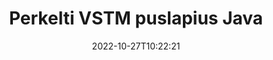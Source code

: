 ---
############################# Static ############################
layout: "auto-gen-merger"
date: 2022-10-27T10:22:21
draft: false
otherformats: epub html mht mhtml odp ods odt one otp ott pdf pps ppsx ppt pptx rtf

############################# Head ############################
head_title: "Perkelti VSTM puslapius Java"
head_description: "Perkelkite puslapius VSTM dokumente Java į bet kurią vietą naudodami dokumentų sujungimo API."

############################# Header ############################
title: "Perkelti VSTM puslapius Java"
description: "Perkelkite VSTM puslapius su keliomis Java kodo eilutėmis."
bg_image: "https://cms.admin.containerize.com/templates/aspose/App_Themes/V3/images/bg/header1.png"
bg_overlay: false
button:
    enable: true
    icon: "fas fa-arrow-down"
    label: "Atsisiųskite nemokamą bandomąją versiją"
    link: "https://downloads.groupdocs.com/merger/java"

############################# SubMenu ############################
submenu:
    enable: true

    left:
        img_alt: "GroupDocs.Merger for Java"
        image: "https://cms.admin.containerize.com/templates/groupdocs/images/product-logos/90x90-noborder/groupdocs-merger-java.png"
        product: "GroupDocs.Merger"
        platform: "Java"

    middle:
        button:

            # button loop
            - link: "https://apireference.groupdocs.com/merger/java"
              text: "API nuoroda"

            # button loop
            - link: "https://github.com/groupdocs-merger"
              text: "Kodo pavyzdžiai"

            # button loop
            - link: "https://products.groupdocs.app/merger/family"
              text: "Tiesioginės demonstracinės versijos"

            # button loop
            - link: "https://purchase.groupdocs.com/pricing/merger/java"
              text: "Kainodara"

    right:
        link_download: "https://downloads.groupdocs.com/merger"
        link_learn: "https://docs.groupdocs.com/merger/java"
        link_buy: "https://purchase.groupdocs.com"

############################# About ############################
about:
    enable: true
    title: "Apie GroupDocs.Merger for Java API"
    content: |
        [GroupDocs.Merger for Java](/lt/merger/java/) siūlo paprastą sprendimą saugiai sujungti ir padalyti iš įvairių dokumentų formatų, įskaitant PDF, Microsoft Office (Word, Excel, PowerPoint). , OneNote), OpenDocument, HTML, vaizdus ir daugelį kitų Java programose. Pridėję vos kelias kodo eilutes, atlikite kelias dokumento operacijas, pvz., perkelkite, pašalinkite, pasukite, sukeiskite, išskleiskite arba pakeiskite dokumento puslapių orientaciją. Dokumentų sujungimo API taip pat palaiko dokumentų puslapių peržiūrą kaip vaizdą, kad būtų galima analizuoti dokumento struktūrą, formatavimą ir puslapio turinį.
        
        GroupDocs.Merger API yra tinkamas pasirinkimas įmonių sprendimams, kuriems reikia failų puslapio perkėlimo funkcijų. Šios API yra gerai palaikomos visose pagrindinėse operacinėse sistemose ir platformose, įskaitant J2SE 7.0 (1.7), J2SE 8.0 (1.8), Java 10.

############################# Steps ############################
steps:
    enable: true
    title_left: "Perkelti VSTM failo puslapius į Java"
    content_left: |
        [GroupDocs.Merger for Java](/lt/merger/java/) leidžia Java kūrėjams lengvai perkelti puslapius VSTM faile, atlikdami kelis paprastus veiksmus .
        
        * Inicijuokite **MoveOptions**, kad nurodytumėte dabartinius ir naujus puslapių numerius.
        * Sukurkite naują **Merger** egzempliorių ir nurodykite šaltinio dokumento kelią kaip konstruktoriaus parametrą.
        * Paskambinkite **movePage** ir perduokite **MoveOptions** objektą.
        * Paskambinkite **Save** ir nurodykite failo kelią, kad išsaugotumėte gautą dokumentą.

    title_right: "Sistemos reikalavimai"
    content_right: |
        GroupDocs.Merger for Java API palaikomos visose pagrindinėse platformose ir operacinėse sistemose. Prieš vykdydami toliau pateiktą kodą, įsitikinkite, kad jūsų sistemoje yra įdiegtos šios būtinos sąlygos.

        * Operacinės sistemos: Microsoft Windows, Linux, MacOS
        * Kūrimo aplinkos: NetBeans, IntelliJ IDEA, Eclipse
        * Karkasai: J2SE 7.0 (1.7), J2SE 8.0 (1.8), Java 10
        * Atsisiųskite naujausią GroupDocs.Merger for Java versiją iš [Maven](https://repository.groupdocs.com/webapp/#/artifacts/browse/tree/General/repo/com/groupdocs/groupdocs-merger)
         
    code: |
     {{% merger/additional-styles %}}
     {{< merger/code-merger title="Kaip perkelti VSTM failo puslapius naudojant Java pavyzdinį kodą">}}

        ```java    
        // Perkelkite VSTM failo puslapius naudodami GroupDocs.Merger API
        int pageNumber = 6;
        int newPageNumber = 1;

        // Inicijuokite MoveOptions klasę, kad nurodytumėte esamus ir naujus puslapių numerius
        MoveOptions moveOptions = new MoveOptions(pageNumber, newPageNumber);

        // Momentinis susijungimas su įvesties VSTM dokumentu
        Merger merger = new Merger("input.vstm");

        // Iškvieskite movePage metodą ir perduokite jam objektą MoveOptions.
        merger.movePage(moveOptions);
    
        // Iškvieskite išsaugojimo metodą ir nurodykite norimą failo kelią, kad išsaugotumėte išvesties dokumentą
        merger.save("output.vstm");
        ```
     {{< /merger/code-merger >}}

############################# Demos ############################
demos:
    enable: true
    title: "Tiesioginės demonstracinės versijos – perkelkite VSTM puslapius į internetą"
    content: |
       Perkelkite VSTM failo puslapius dabar apsilankę [GroupDocs.Merger Live Demos](https://products.groupdocs.app/splitter/move-pages/vstm) svetainėje.
       Tiesioginė demonstracinė versija turi šiuos privalumus.
        
############################# About Formats ############################
about_formats:
    enable: true

############################# More Formats ############################
more_formats:
    enable: true
    title: "Perkelti kitų dokumentų formatų puslapius"
    content: |
        Java dokumentuoja failų formatų ir vaizdų sujungimo ir padalijimo API. Perkelkite kai kuriuos populiarius failų formatus, kaip nurodyta toliau.

############################# Back to top ###############################
back_to_top:
    enable: true
---
